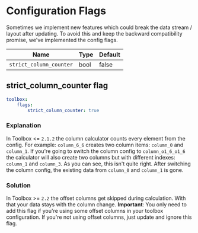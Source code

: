 # Configuration Flags

Sometimes we implement new features which could break the data stream / layout after updating. 
To avoid this and keep the backward compatibility promise, we've implemented the config flags.

| Name | Type | Default
|------|------|------------|
| `strict_column_counter` | bool | false |


## strict_column_counter flag

```yaml
toolbox:
    flags:
        strict_column_counter: true
```

### Explanation
In Toolbox <= `2.1.2` the column calculator counts every element from the config. For example: `column_6_6` creates two column items: `column_0` and `column_1`.
If you're going to switch the column config to `column_o1_6_o1_6` the calculator will also create two columns but with different indexes: `column_1` and `column_3`.
As you can see, this isn't quite right. After switching the column config, the existing data from `column_0` and `column_1` is gone. 

### Solution
In Toolbox >= `2.2` the offset columns get skipped during calculation. With that your data stays with the column change. 
**Important**: You only need to add this flag if you're using some offset columns in your toolbox configuration. If you're not using offset columns, just update and ignore this flag.